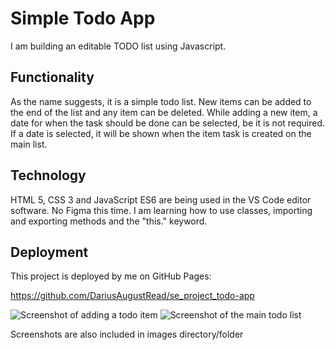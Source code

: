 # Simple Todo App

I am building an editable TODO list using Javascript.

## Functionality

As the name suggests, it is a simple todo list. New items can be added to the end of the list and any item can be deleted. While adding a new item, a date for when the task should be done can be selected, be it is not required. If a date is selected, it will be shown when the item task is created on the main list.

## Technology

HTML 5, CSS 3 and JavaScript ES6 are being used in the VS Code editor software. No Figma this time. I am learning how to use classes, importing and exporting methods and the "this." keyword.

## Deployment

This project is deployed by me on GitHub Pages:

https://github.com/DariusAugustRead/se_project_todo-app

![Screenshot of adding a todo item](<Add Todo Item.png>) ![Screenshot of the main todo list](<Main List.png>)

Screenshots are also included in images directory/folder
